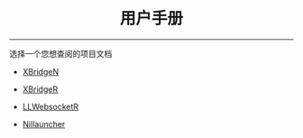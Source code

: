 # <center>用户手册</center>

***

选择一个您想查阅的项目文档

 - [XBridgeN](./xbn)

 - [XBridgeR](./xbr)

 - [LLWebsocketR](./llws/install.md)

 - [Nillauncher](./nil/index.md)
